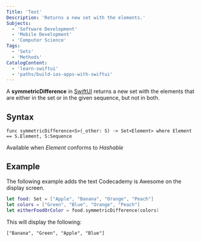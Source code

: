 ```yaml
---
Title: 'Text'
Description: 'Returns a new set with the elements.'
Subjects:
  - 'Software Development'
  - 'Mobile Development'
  - 'Computer Science'
Tags:
  - 'Sets'
  - 'Methods'
CatalogContent:
  - 'learn-swiftui'
  - 'paths/build-ios-apps-with-swiftui'
---
```


A **symmetricDifference** in [SwiftUI](https://www.codecademy.com/resources/docs/swiftui) returns a new set with the elements that are either in the set or in the given
sequence, but not in both.

## Syntax
```pseudo
func symmetricDifference<S>(_other: S) -> Set<Element> where Element == S.Element, S:Sequence
```

Available when *Element* conforms to *Hashable*
  

## Example
The following example adds the text Codecademy is Awesome on the display screen.

```swift
let food: Set = ["Apple", "Banana", "Orange", "Peach"]
let colors = ["Green", "Blue", "Orange", "Peach"]
let eitherFoodOrColor = food.symmetricDifference(colors)
```
This will display the following:
```psuedo
["Banana", "Green", "Apple", "Blue"]
```